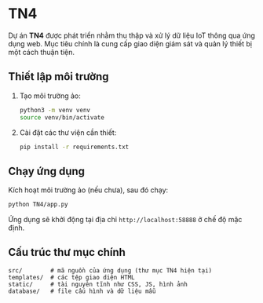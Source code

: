 # TN4

Dự án **TN4** được phát triển nhằm thu thập và xử lý dữ liệu IoT thông qua ứng dụng web. Mục tiêu chính là cung cấp giao diện giám sát và quản lý thiết bị một cách thuận tiện.

## Thiết lập môi trường

1. Tạo môi trường ảo:
   ```bash
   python3 -m venv venv
   source venv/bin/activate
   ```
2. Cài đặt các thư viện cần thiết:
   ```bash
   pip install -r requirements.txt
   ```

## Chạy ứng dụng

Kích hoạt môi trường ảo (nếu chưa), sau đó chạy:
```bash
python TN4/app.py
```
Ứng dụng sẽ khởi động tại địa chỉ `http://localhost:58888` ở chế độ mặc định.

## Cấu trúc thư mục chính

```
src/        # mã nguồn của ứng dụng (thư mục TN4 hiện tại)
templates/  # các tệp giao diện HTML
static/     # tài nguyên tĩnh như CSS, JS, hình ảnh
database/   # file cấu hình và dữ liệu mẫu
```
